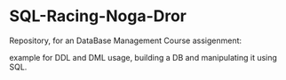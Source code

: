 # SQL-Racing-Noga-Dror
Repository, for an DataBase Management Course assigenment:

example for DDL and DML usage, building a DB and manipulating it using SQL.
